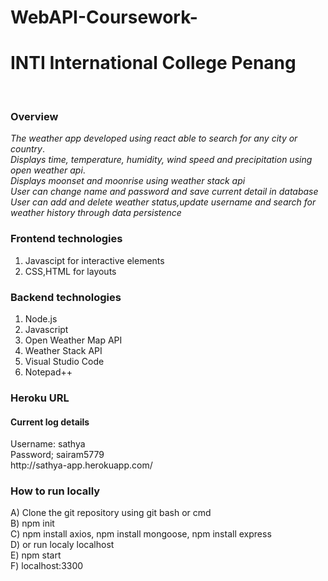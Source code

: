 # WebAPI-Coursework-

<b><h1>INTI International College Penang</b></h1>
<br>

<b><h3>Overview</b><br></h3>
*The weather app developed using react able to search for any city or country*.<br>
*Displays time, temperature, humidity, wind speed and precipitation using open weather api*.<br>
*Displays moonset and moonrise using weather stack api*<br>
*User can change name and password and save current detail in database*<br>
*User can add and delete weather status,update username and search for weather history through data persistence*</b>

<b><h3>Frontend technologies</b><br></h3>
1. Javascipt for interactive elements<br>
2. CSS,HTML for layouts<br>

<b><h3>Backend technologies</b><br></h3>
1. Node.js<br>
2. Javascript<br>
3. Open Weather Map API<br>
4. Weather Stack API<br>
5. Visual Studio Code<br>
6. Notepad++<br>


<b><h3>Heroku URL</b></br></h3>
<h4>Current log details</h4>
Username: sathya<br>
Password; sairam5779<br>
http://sathya-app.herokuapp.com/

<b><h3>How to run locally</b><br></h3>
A) Clone the git repository using git bash or cmd<br>
B) npm init <br>
C) npm install axios, npm install mongoose, npm install express<br>
D) or run localy localhost<br>
E) npm start<br>
F) localhost:3300<br>





